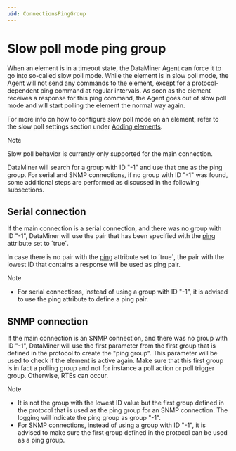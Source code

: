 ```yaml
---
uid: ConnectionsPingGroup
---
```


# Slow poll mode ping group

When an element is in a timeout state, the DataMiner Agent can force it to go into so-called slow poll mode. While the element is in slow poll mode, the Agent will not send any commands to the element, except for a protocol-dependent ping command at regular intervals. As soon as the element receives a response for this ping command, the Agent goes out of slow poll mode and will start polling the element the normal way again.

For more info on how to configure slow poll mode on an element, refer to the slow poll settings section under [Adding elements](xref:Adding_elements).

> [!NOTE]
> Slow poll behavior is currently only supported for the main connection.

DataMiner will search for a group with ID "-1" and use that one as the ping group.
For serial and SNMP connections, if no group with ID "-1" was found, some additional steps are performed as discussed in the following subsections.

## Serial connection

If the main connection is a serial connection, and there was no group with ID "-1", DataMiner will use the pair that has been specified with the [ping](xref:Protocol.Pairs.Pair-ping) attribute set to ´true´.

In case there is no pair with the [ping](xref:Protocol.Pairs.Pair-ping) attribute set to ´true´, the pair with the lowest ID that contains a response will be used as ping pair.

> [!NOTE]
>
> - For serial connections, instead of using a group with ID "-1", it is advised to use the ping attribute to define a ping pair.

## SNMP connection

If the main connection is an SNMP connection, and there was no group with ID "-1", DataMiner will use the first parameter from the first group that is defined in the protocol to create the "ping group". This parameter will be used to check if the element is active again. Make sure that this first group is in fact a polling group and not for instance a poll action or poll trigger group. Otherwise, RTEs can occur.

> [!NOTE]
>
> - It is not the group with the lowest ID value but the first group defined in the protocol that is used as the ping group for an SNMP connection. The logging will indicate the ping group as group "-1".
> - For SNMP connections, instead of using a group with ID "-1", it is advised to make sure the first group defined in the protocol can be used as a ping group.
